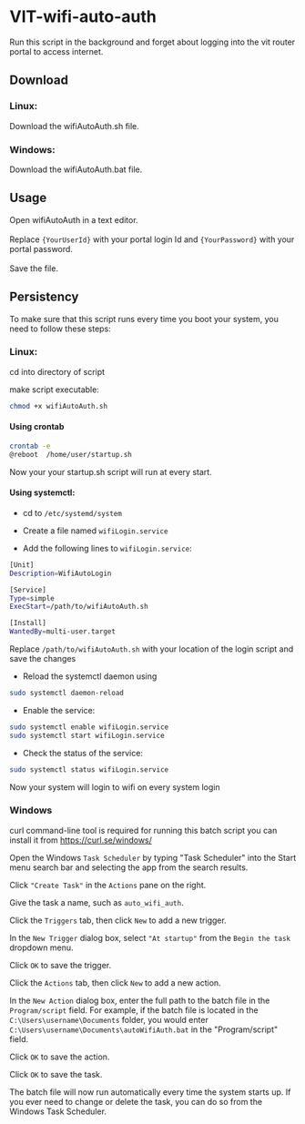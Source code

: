 # VIT-wifi-auto-auth

Run this script in the background and forget about logging into the vit router portal to access internet.

## Download

### Linux:
Download the wifiAutoAuth.sh file.

### Windows:
Download the wifiAutoAuth.bat file.

## Usage

Open wifiAutoAuth in a text editor. \
\
Replace ```{YourUserId}``` with your portal login Id and ```{YourPassword}``` with your portal password. \
\
Save the file.


## Persistency 

To make sure that this script runs every time you boot your system, you need to follow these steps: 

### Linux:

cd into directory of script 

make script executable:
```sh
chmod +x wifiAutoAuth.sh
```


#### Using crontab

```sh
crontab -e
@reboot  /home/user/startup.sh
```
Now your your startup.sh script will run at every start.

#### Using systemctl:

- cd to `/etc/systemd/system`

- Create a file named `wifiLogin.service`
- Add the following lines to `wifiLogin.service`:
```sh
[Unit]
Description=WifiAutoLogin

[Service]
Type=simple
ExecStart=/path/to/wifiAutoAuth.sh

[Install]
WantedBy=multi-user.target
```
Replace `/path/to/wifiAutoAuth.sh` with your location of the login script and save the changes

- Reload the systemctl daemon using 
```sh
sudo systemctl daemon-reload
```

- Enable the service:
```sh
sudo systemctl enable wifiLogin.service
sudo systemctl start wifiLogin.service
```
- Check the status of the service:
```sh
sudo systemctl status wifiLogin.service
```
Now your system will login to wifi on every system login


### Windows
curl command-line tool is required for running this batch script
you can install it from https://curl.se/windows/

Open the Windows ``Task Scheduler`` by typing "Task Scheduler" into the Start menu search bar and selecting the app from the search results.

Click ``"Create Task"`` in the ``Actions`` pane on the right.

Give the task a name, such as ``auto_wifi_auth``.

Click the ``Triggers`` tab, then click ``New`` to add a new trigger.

In the ``New Trigger`` dialog box, select ``"At startup"`` from the ``Begin the task`` dropdown menu.

Click ``OK`` to save the trigger.

Click the ``Actions`` tab, then click ``New`` to add a new action.

In the ``New Action`` dialog box, enter the full path to the batch file in the ``Program/script`` field. For example, if the batch file is located in the ``C:\Users\username\Documents`` folder, you would enter ``C:\Users\username\Documents\autoWifiAuth.bat`` in the "Program/script" field.

Click ``OK`` to save the action.

Click ``OK`` to save the task.

The batch file will now run automatically every time the system starts up. If you ever need to change or delete the task, you can do so from the Windows Task Scheduler.

